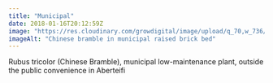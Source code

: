 ```yaml
---
title: "Municipal"
date: 2018-01-16T20:12:59Z
image: "https://res.cloudinary.com/growdigital/image/upload/q_70,w_736/v1544048552/rubus-tricolor-24852123057.jpg"
imageAlt: "Chinese bramble in municipal raised brick bed"
---
```


Rubus tricolor (Chinese Bramble), municipal low-maintenance plant, outside the public convenience in Aberteifi
